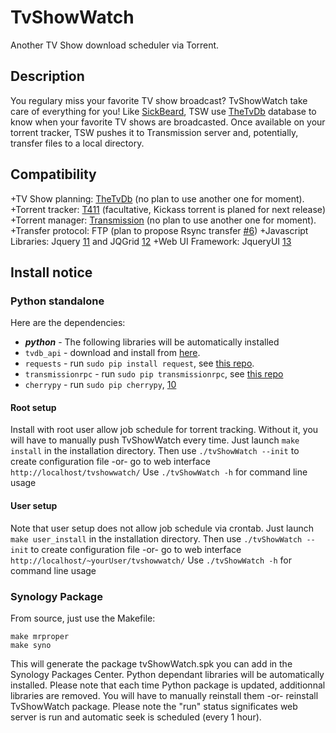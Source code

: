 TvShowWatch
===========

Another TV Show download scheduler via Torrent.

## Description

You regulary miss your favorite TV show broadcast? TvShowWatch take care of everything for you!
Like [SickBeard][4], TSW use [TheTvDb][5] database to know when your favorite TV shows are broadcasted. Once available on your torrent tracker, TSW pushes it to Transmission server and, potentially, transfer files to a local directory.

## Compatibility
+TV Show planning: [TheTvDb][5] (no plan to use another one for moment).
+Torrent tracker: [T411][6] (facultative, Kickass torrent is planed for next release)
+Torrent manager: [Transmission][7] (no plan to use another one for moment).
+Transfer protocol: FTP (plan to propose Rsync transfer [#6][9])
+Javascript Libraries: Jquery [11] and JQGrid [12]
+Web UI Framework: JqueryUI [13]

## Install notice

### Python standalone

Here are the dependencies:
+ ***python*** - The following libraries will be automatically installed
+ ```tvdb_api``` - download and install from [here][1].
+ ```requests``` - run ```sudo pip install request```, see [this repo][2].
+ ```transmissionrpc``` - run ```sudo pip transmissionrpc```, see [this repo][3]
+ ```cherrypy``` - run ```sudo pip cherrypy```, [10]

#### Root setup
Install with root user allow job schedule for torrent tracking. Without it, you will have to manually push TvShowWatch every time.
Just launch ```make install``` in the installation directory.
Then use ```./tvShowWatch --init``` to create configuration file -or- go to web interface ```http://localhost/tvshowwatch/```
Use ```./tvShowWatch -h``` for command line usage

#### User setup
Note that user setup does not allow job schedule via crontab.
Just launch ```make user_install``` in the installation directory.
Then use ```./tvShowWatch --init``` to create configuration file -or- go to web interface ```http://localhost/~yourUser/tvshowwatch/```
Use ```./tvShowWatch -h``` for command line usage

### Synology Package

From source, just use the Makefile:
```
make mrproper
make syno
```
This will generate the package tvShowWatch.spk you can add in the Synology Packages Center.
Python dependant libraries will be automatically installed. Please note that each time Python package is updated, additionnal libraries are removed. You will have to manually reinstall them -or- reinstall TvShowWatch package.
Please note the "run" status significates web server is run and automatic seek is scheduled (every 1 hour).

[1]: https://github.com/dbr/tvdb_api
[2]: https://github.com/kennethreitz/requests
[3]: http://pythonhosted.org/transmissionrpc/
[4]: http://http://sickbeard.com/
[5]: http://thetvdb.com/
[6]: http://t411.me
[7]: https://github.com/kavod/TvShowWatch/issues/7
[8]: http://www.transmissionbt.com/
[9]: https://github.com/kavod/TvShowWatch/issues/6
[10]: http://www.cherrypy.org/
[11]: https://jquery.com/
[12]: http://www.trirand.com/blog/
[13]: http://jqueryui.com/
